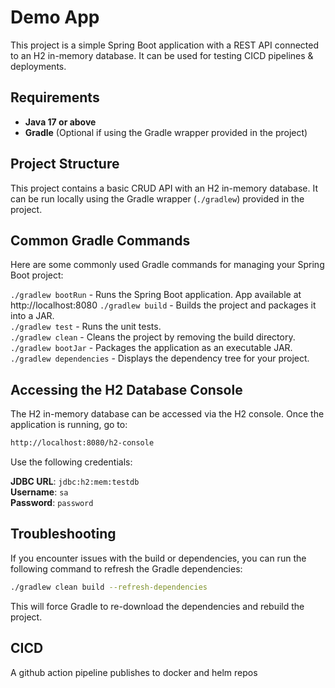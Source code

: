 # Demo App

This project is a simple Spring Boot application with a REST API connected to an H2 in-memory database. It can be used for testing CICD pipelines & deployments.

## Requirements

- **Java 17 or above**
- **Gradle** (Optional if using the Gradle wrapper provided in the project)

## Project Structure

This project contains a basic CRUD API with an H2 in-memory database. It can be run locally using the Gradle wrapper (`./gradlew`) provided in the project.

## Common Gradle Commands

Here are some commonly used Gradle commands for managing your Spring Boot project:

``./gradlew bootRun`` - Runs the Spring Boot application. App available at http://localhost:8080
``./gradlew build`` - Builds the project and packages it into a JAR.  
``./gradlew test`` - Runs the unit tests.  
``./gradlew clean`` - Cleans the project by removing the build directory.  
``./gradlew bootJar`` - Packages the application as an executable JAR.  
``./gradlew dependencies`` - Displays the dependency tree for your project.  



## Accessing the H2 Database Console

The H2 in-memory database can be accessed via the H2 console. Once the application is running, go to:

```bash
http://localhost:8080/h2-console
```

Use the following credentials:

**JDBC URL**: `jdbc:h2:mem:testdb`  
**Username**: `sa`  
**Password**: `password` 



## Troubleshooting
If you encounter issues with the build or dependencies, you can run the following command to refresh the Gradle dependencies:

```bash
./gradlew clean build --refresh-dependencies
```

This will force Gradle to re-download the dependencies and rebuild the project.


## CICD

A github action pipeline publishes to docker and helm repos







